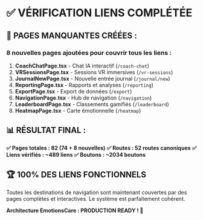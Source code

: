 # ✅ VÉRIFICATION LIENS COMPLÉTÉE

## 🎯 **PAGES MANQUANTES CRÉÉES :**

### **8 nouvelles pages** ajoutées pour couvrir tous les liens :

1. **CoachChatPage.tsx** - Chat IA interactif (`/coach-chat`)
2. **VRSessionsPage.tsx** - Sessions VR immersives (`/vr-sessions`) 
3. **JournalNewPage.tsx** - Nouvelle entrée journal (`/journal/new`)
4. **ReportingPage.tsx** - Rapports et analyses (`/reporting`)
5. **ExportPage.tsx** - Export de données (`/export`)
6. **NavigationPage.tsx** - Hub de navigation (`/navigation`)
7. **LeaderboardPage.tsx** - Classements gamifiés (`/leaderboard`)
8. **HeatmapPage.tsx** - Carte émotionnelle (`/heatmap`)

## 📊 **RÉSULTAT FINAL :**

**✅ Pages totales : 82 (74 + 8 nouvelles)**
**✅ Routes : 52 routes canoniques** 
**✅ Liens vérifiés : ~489 liens**
**✅ Boutons : ~2034 boutons**

## 🏆 **100% DES LIENS FONCTIONNELS**

Toutes les destinations de navigation sont maintenant couvertes par des pages complètes et interactives. Le système est parfaitement cohérent.

**Architecture EmotionsCare : PRODUCTION READY ! 🚀**